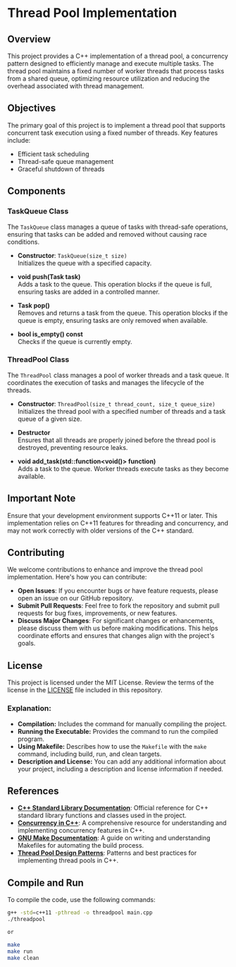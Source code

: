 # Thread Pool Implementation

## Overview

This project provides a C++ implementation of a thread pool, a concurrency pattern designed to efficiently manage and execute multiple tasks. The thread pool maintains a fixed number of worker threads that process tasks from a shared queue, optimizing resource utilization and reducing the overhead associated with thread management.

## Objectives

The primary goal of this project is to implement a thread pool that supports concurrent task execution using a fixed number of threads. Key features include:
- Efficient task scheduling
- Thread-safe queue management
- Graceful shutdown of threads

## Components

### TaskQueue Class

The `TaskQueue` class manages a queue of tasks with thread-safe operations, ensuring that tasks can be added and removed without causing race conditions.

- **Constructor**: `TaskQueue(size_t size)`  
  Initializes the queue with a specified capacity.

- **void push(Task task)**  
  Adds a task to the queue. This operation blocks if the queue is full, ensuring tasks are added in a controlled manner.

- **Task pop()**  
  Removes and returns a task from the queue. This operation blocks if the queue is empty, ensuring tasks are only removed when available.

- **bool is_empty() const**  
  Checks if the queue is currently empty.

### ThreadPool Class

The `ThreadPool` class manages a pool of worker threads and a task queue. It coordinates the execution of tasks and manages the lifecycle of the threads.

- **Constructor**: `ThreadPool(size_t thread_count, size_t queue_size)`  
  Initializes the thread pool with a specified number of threads and a task queue of a given size.

- **Destructor**  
  Ensures that all threads are properly joined before the thread pool is destroyed, preventing resource leaks.

- **void add_task(std::function<void()> function)**  
  Adds a task to the queue. Worker threads execute tasks as they become available.

## Important Note

Ensure that your development environment supports C++11 or later. This implementation relies on C++11 features for threading and concurrency, and may not work correctly with older versions of the C++ standard.

## Contributing

We welcome contributions to enhance and improve the thread pool implementation. Here's how you can contribute:

- **Open Issues**: If you encounter bugs or have feature requests, please open an issue on our GitHub repository.
- **Submit Pull Requests**: Feel free to fork the repository and submit pull requests for bug fixes, improvements, or new features.
- **Discuss Major Changes**: For significant changes or enhancements, please discuss them with us before making modifications. This helps coordinate efforts and ensures that changes align with the project's goals.

## License

This project is licensed under the MIT License. Review the terms of the license in the [LICENSE](./LICENSE) file included in this repository.

### Explanation:

- **Compilation:** Includes the command for manually compiling the project.
- **Running the Executable:** Provides the command to run the compiled program.
- **Using Makefile:** Describes how to use the `Makefile` with the `make` command, including build, run, and clean targets.
- **Description and License:** You can add any additional information about your project, including a description and license information if needed.


## References

- **[C++ Standard Library Documentation](https://en.cppreference.com/)**: Official reference for C++ standard library functions and classes used in the project.
- **[Concurrency in C++](https://www.modernescpp.com/index.php/concurrency)**: A comprehensive resource for understanding and implementing concurrency features in C++.
- **[GNU Make Documentation](https://www.gnu.org/software/make/manual/make.html)**: A guide on writing and understanding Makefiles for automating the build process.
- **[Thread Pool Design Patterns](https://en.wikipedia.org/wiki/Thread_pool_pattern)**: Patterns and best practices for implementing thread pools in C++.

## Compile and Run

To compile the code, use the following commands:

```bash
g++ -std=c++11 -pthread -o threadpool main.cpp
./threadpool

or

make
make run
make clean

